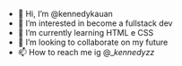 - 👋 Hi, I’m @kennedykauan
- 👀 I’m interested in become a fullstack dev
- 🌱 I’m currently learning HTML e CSS
- 💞️ I’m looking to collaborate on my future
- 📫 How to reach me ig @__kennedyzz_

<!---
kennedykauan/kennedykauan is a ✨ special ✨ repository because its `README.md` (this file) appears on your GitHub profile.
You can click the Preview link to take a look at your changes.
--->
